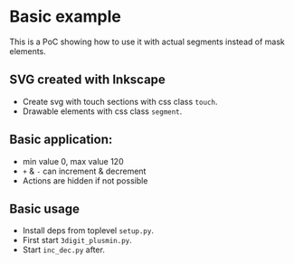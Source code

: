 # Basic example

This is a PoC showing how to use it with actual segments instead of mask elements.

## SVG created with Inkscape
- Create svg with touch sections with css class `touch`.
- Drawable elements with css class `segment`.

## Basic application:

- min value 0, max value 120
- `+` & `-` can increment & decrement
- Actions are hidden if not possible

## Basic usage

- Install deps from toplevel `setup.py`.
- First start `3digit_plusmin.py`.
- Start `inc_dec.py` after.

